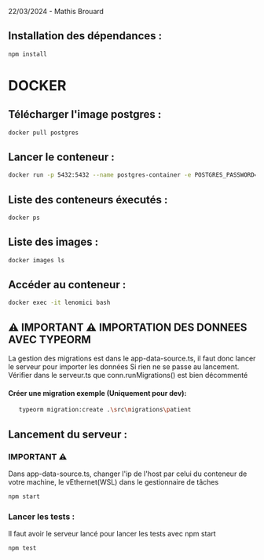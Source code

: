 22/03/2024 - Mathis Brouard


## Installation des dépendances :
``` bash
npm install
```

# DOCKER

## Télécharger l'image postgres :
``` bash
docker pull postgres
```

## Lancer le conteneur :
``` bash
docker run -p 5432:5432 --name postgres-container -e POSTGRES_PASSWORD=0000 -d postgres
```

## Liste des conteneurs éxecutés :
``` bash
docker ps
```

## Liste des images :
``` bash
docker images ls
```


## Accéder au conteneur :
``` bash
docker exec -it lenomici bash
```


## ⚠ IMPORTANT ⚠ IMPORTATION DES DONNEES AVEC TYPEORM

La gestion des migrations est dans le app-data-source.ts, il faut donc lancer le serveur pour importer les données
Si rien ne se passe au lancement. Vérifier dans le serveur.ts que conn.runMigrations() est bien décommenté

#### Créer une migration exemple (Uniquement pour dev):
``` bash
   typeorm migration:create .\src\migrations\patient   
```


## Lancement du serveur :

### IMPORTANT ⚠
Dans app-data-source.ts, changer l'ip de l'host par celui du conteneur de votre machine, le vEthernet(WSL) dans le gestionnaire de tâches

``` bash
npm start
```

### Lancer les tests :
Il faut avoir le serveur lancé pour lancer les tests avec npm start
```bash 
npm test
```


